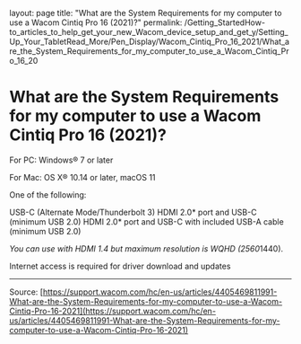 layout: page
title: "What are the System Requirements for my computer to use a Wacom Cintiq Pro 16 (2021)?"
permalink: /Getting_StartedHow-to_articles_to_help_get_your_new_Wacom_device_setup_and_get_y/Setting_Up_Your_TabletRead_More/Pen_Display/Wacom_Cintiq_Pro_16_2021/What_are_the_System_Requirements_for_my_computer_to_use_a_Wacom_Cintiq_Pro_16_20

# What are the System Requirements for my computer to use a Wacom Cintiq Pro 16 (2021)?

For PC: Windows® 7 or later


For Mac: OS X® 10.14 or later, macOS 11


One of the following:

USB-C (Alternate Mode/Thunderbolt 3)
HDMI 2.0* port and USB-C (minimum USB 2.0)
HDMI 2.0* port and USB-C with included USB-A cable (minimum USB 2.0)



*You can use with HDMI 1.4 but maximum resolution is WQHD (2560*1440).




Internet access is required for driver download and updates

---
Source: [https://support.wacom.com/hc/en-us/articles/4405469811991-What-are-the-System-Requirements-for-my-computer-to-use-a-Wacom-Cintiq-Pro-16-2021](https://support.wacom.com/hc/en-us/articles/4405469811991-What-are-the-System-Requirements-for-my-computer-to-use-a-Wacom-Cintiq-Pro-16-2021)
